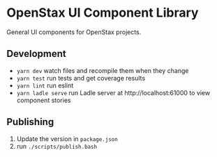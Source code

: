 # OpenStax UI Component Library

General UI components for OpenStax projects.

## Development

- `yarn dev` watch files and recompile them when they change
- `yarn test` run tests and get coverage results
- `yarn lint` run eslint
- `yarn ladle serve` run Ladle server at http://localhost:61000 to view component stories

## Publishing

1. Update the version in `package.json`
2. run `./scripts/publish.bash`

